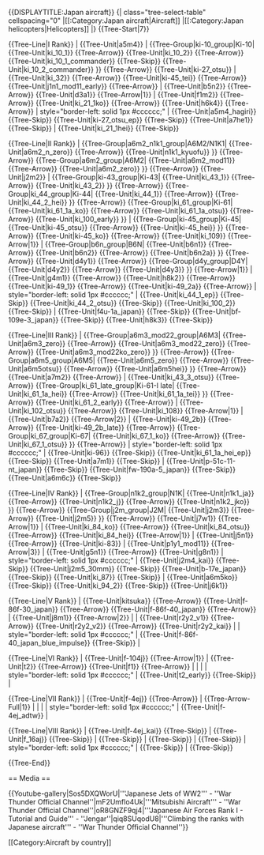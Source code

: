 {{DISPLAYTITLE:Japan aircraft}}
{| class="tree-select-table" cellspacing="0"
|[[:Category:Japan aircraft|Aircraft]]
|[[:Category:Japan helicopters|Helicopters]]
|}
{{Tree-Start|7}}

{{Tree-Line|I Rank}}
|
{{Tree-Unit|a5m4}}
|
{{Tree-Group|ki-10_group|Ki-10|
  {{Tree-Unit|ki_10_1}}
{{Tree-Arrow}}
{{Tree-Unit|ki_10_2}}
{{Tree-Arrow}}
{{Tree-Unit|ki_10_1_commander}}
{{Tree-Skip}}
{{Tree-Unit|ki_10_2_commander}}
}}
{{Tree-Arrow}}
{{Tree-Unit|ki-27_otsu}}
|
{{Tree-Unit|ki_32}}
{{Tree-Arrow}}
{{Tree-Unit|ki-45_tei}}
{{Tree-Arrow}}
{{Tree-Unit|j1n1_mod11_early}}
{{Tree-Arrow}}
|
{{Tree-Unit|b5n2}}
{{Tree-Arrow}}
{{Tree-Unit|d3a1}}
{{Tree-Arrow|1}}
|
{{Tree-Unit|f1m2}}
{{Tree-Arrow}}
{{Tree-Unit|ki_21_1ko}}
{{Tree-Arrow}}
{{Tree-Unit|h6k4}}
{{Tree-Arrow}}
| style="border-left: solid 1px #cccccc;" |
{{Tree-Unit|a5m4_hagiri}}
{{Tree-Skip}}
{{Tree-Unit|ki-27_otsu_ep}}
{{Tree-Skip}}
{{Tree-Unit|a7he1}}
{{Tree-Skip}}
|
{{Tree-Unit|ki_21_1hei}}
{{Tree-Skip}}

{{Tree-Line|II Rank}}
|
{{Tree-Group|a6m2_n1k1_group|A6M2/N1K1|
  {{Tree-Unit|a6m2_n_zero}}
{{Tree-Arrow}}
{{Tree-Unit|n1k1_kyuofu}}
}}
{{Tree-Arrow}}
{{Tree-Group|a6m2_group|A6M2|
  {{Tree-Unit|a6m2_mod11}}
{{Tree-Arrow}}
{{Tree-Unit|a6m2_zero}}
}}
{{Tree-Arrow}}
{{Tree-Unit|j2m2}}
|
{{Tree-Group|ki-43_group|Ki-43|
  {{Tree-Unit|ki_43_1}}
{{Tree-Arrow}}
{{Tree-Unit|ki_43_2}}
}}
{{Tree-Arrow}}
{{Tree-Group|ki_44_group|Ki-44|
  {{Tree-Unit|ki_44_1}}
{{Tree-Arrow}}
{{Tree-Unit|ki_44_2_hei}}
}}
{{Tree-Arrow}}
{{Tree-Group|ki_61_group|Ki-61|
  {{Tree-Unit|ki_61_1a_ko}}
{{Tree-Arrow}}
{{Tree-Unit|ki_61_1a_otsu}}
{{Tree-Arrow}}
{{Tree-Unit|ki_100_early}}
}}
|
{{Tree-Group|ki-45_group|Ki-45|
  {{Tree-Unit|ki-45_otsu}}
{{Tree-Arrow}}
{{Tree-Unit|ki-45_hei}}
}}
{{Tree-Arrow}}
{{Tree-Unit|ki-45_ko}}
{{Tree-Arrow}}
{{Tree-Unit|ki_109}}
{{Tree-Arrow|1}}
|
{{Tree-Group|b6n_group|B6N|
  {{Tree-Unit|b6n1}}
{{Tree-Arrow}}
{{Tree-Unit|b6n2}}
{{Tree-Arrow}}
{{Tree-Unit|b6n2a}}
}}
{{Tree-Arrow}}
{{Tree-Unit|d4y1}}
{{Tree-Arrow}}
{{Tree-Group|d4y_group|D4Y|
  {{Tree-Unit|d4y2}}
{{Tree-Arrow}}
{{Tree-Unit|d4y3}}
}}
{{Tree-Arrow|1}}
|
{{Tree-Unit|g4m1}}
{{Tree-Arrow}}
{{Tree-Unit|h8k2}}
{{Tree-Arrow}}
{{Tree-Unit|ki-49_1}}
{{Tree-Arrow}}
{{Tree-Unit|ki-49_2a}}
{{Tree-Arrow}}
| style="border-left: solid 1px #cccccc;" |
{{Tree-Unit|ki_44_1_ep}}
{{Tree-Skip}}
{{Tree-Unit|ki_44_2_otsu}}
{{Tree-Skip}}
{{Tree-Unit|ki_100_2}}
{{Tree-Skip}}
|
{{Tree-Unit|f4u-1a_japan}}
{{Tree-Skip}}
{{Tree-Unit|bf-109e-3_japan}}
{{Tree-Skip}}
{{Tree-Unit|h8k3}}
{{Tree-Skip}}

{{Tree-Line|III Rank}}
|
{{Tree-Group|a6m3_mod22_group|A6M3|
  {{Tree-Unit|a6m3_zero}}
{{Tree-Arrow}}
{{Tree-Unit|a6m3_mod22_zero}}
{{Tree-Arrow}}
{{Tree-Unit|a6m3_mod22ko_zero}}
}}
{{Tree-Arrow}}
{{Tree-Group|a6m5_group|A6M5|
  {{Tree-Unit|a6m5_zero}}
{{Tree-Arrow}}
{{Tree-Unit|a6m5otsu}}
{{Tree-Arrow}}
{{Tree-Unit|a6m5hei}}
}}
{{Tree-Arrow}}
{{Tree-Unit|a7m2}}
{{Tree-Arrow}}
|
{{Tree-Unit|ki_43_3_otsu}}
{{Tree-Arrow}}
{{Tree-Group|ki_61_late_group|Ki-61-I late|
  {{Tree-Unit|ki_61_1a_hei}}
{{Tree-Arrow}}
{{Tree-Unit|ki_61_1a_tei}}
}}
{{Tree-Arrow}}
{{Tree-Unit|ki_61_2_early}}
{{Tree-Arrow}}
|
{{Tree-Unit|ki_102_otsu}}
{{Tree-Arrow}}
{{Tree-Unit|ki_108}}
{{Tree-Arrow|1}}
|
{{Tree-Unit|b7a2}}
{{Tree-Arrow|2}}
|
{{Tree-Unit|ki-49_2b}}
{{Tree-Arrow}}
{{Tree-Unit|ki-49_2b_late}}
{{Tree-Arrow}}
{{Tree-Group|ki_67_group|Ki-67|
  {{Tree-Unit|ki_67_1_ko}}
{{Tree-Arrow}}
{{Tree-Unit|ki_67_1_otsu}}
}}
{{Tree-Arrow}}
| style="border-left: solid 1px #cccccc;" |
{{Tree-Unit|ki-96}}
{{Tree-Skip}}
{{Tree-Unit|ki_61_1a_hei_ep}}
{{Tree-Skip}}
{{Tree-Unit|a7m1}}
{{Tree-Skip}}
|
{{Tree-Unit|p-51c-11-nt_japan}}
{{Tree-Skip}}
{{Tree-Unit|fw-190a-5_japan}}
{{Tree-Skip}}
{{Tree-Unit|a6m6c}}
{{Tree-Skip}}

{{Tree-Line|IV Rank}}
|
{{Tree-Group|n1k2_group|N1K|
  {{Tree-Unit|n1k1_ja}}
{{Tree-Arrow}}
{{Tree-Unit|n1k2_j}}
{{Tree-Arrow}}
{{Tree-Unit|n1k2_jko}}
}}
{{Tree-Arrow}}
{{Tree-Group|j2m_group|J2M|
  {{Tree-Unit|j2m3}}
{{Tree-Arrow}}
{{Tree-Unit|j2m5}}
}}
{{Tree-Arrow}}
{{Tree-Unit|j7w1}}
{{Tree-Arrow|1}}
|
{{Tree-Unit|ki_84_ko}}
{{Tree-Arrow}}
{{Tree-Unit|ki_84_otsu}}
{{Tree-Arrow}}
{{Tree-Unit|ki_84_hei}}
{{Tree-Arrow|1}}
|
{{Tree-Unit|j5n1}}
{{Tree-Arrow}}
{{Tree-Unit|ki-83}}
|
{{Tree-Unit|p1y1_mod11}}
{{Tree-Arrow|3}}
|
{{Tree-Unit|g5n1}}
{{Tree-Arrow}}
{{Tree-Unit|g8n1}}
| style="border-left: solid 1px #cccccc;" |
{{Tree-Unit|j2m4_kai}}
{{Tree-Skip}}
{{Tree-Unit|j2m5_30mm}}
{{Tree-Skip}}
{{Tree-Unit|b-17e_japan}}
{{Tree-Skip}}
{{Tree-Unit|ki_87}}
{{Tree-Skip}}
|
{{Tree-Unit|a6m5ko}}
{{Tree-Skip}}
{{Tree-Unit|ki_94_2}}
{{Tree-Skip}}
{{Tree-Unit|j6k1}}

{{Tree-Line|V Rank}}
|
{{Tree-Unit|kitsuka}}
{{Tree-Arrow}}
{{Tree-Unit|f-86f-30_japan}}
{{Tree-Arrow}}
{{Tree-Unit|f-86f-40_japan}}
{{Tree-Arrow}}
|
{{Tree-Unit|j8m1}}
{{Tree-Arrow|2}}
|
|
{{Tree-Unit|r2y2_v1}}
{{Tree-Arrow}}
{{Tree-Unit|r2y2_v2}}
{{Tree-Arrow}}
{{Tree-Unit|r2y2_kai}}
|
| style="border-left: solid 1px #cccccc;" |
{{Tree-Unit|f-86f-40_japan_blue_impulse}}
{{Tree-Skip}}
|

{{Tree-Line|VI Rank}}
|
{{Tree-Unit|f-104j}}
{{Tree-Arrow|1}}
|
{{Tree-Unit|t2}}
{{Tree-Arrow}}
{{Tree-Unit|f1}}
{{Tree-Arrow}}
|
|
|
| style="border-left: solid 1px #cccccc;" |
{{Tree-Unit|t2_early}}
{{Tree-Skip}}
|

{{Tree-Line|VII Rank}}
|
{{Tree-Unit|f-4ej}}
{{Tree-Arrow}}
|
{{Tree-Arrow-Full|1}}
|
|
|
| style="border-left: solid 1px #cccccc;" |
{{Tree-Unit|f-4ej_adtw}}
|

{{Tree-Line|VIII Rank}}
|
{{Tree-Unit|f-4ej_kai}}
{{Tree-Skip}}
|
{{Tree-Unit|f_16aj}}
{{Tree-Skip}}
|
{{Tree-Skip}}
|
{{Tree-Skip}}
|
{{Tree-Skip}}
| style="border-left: solid 1px #cccccc;" |
{{Tree-Skip}}
|
{{Tree-Skip}}

{{Tree-End}}

== Media ==

<!-- ''Excellent additions to the article would be video guides, screenshots from the game, and photos.'' -->

{{Youtube-gallery|Sos5DXQWorU|'''Japanese Jets of WW2''' - ''War Thunder Official Channel''|mF2Umflo4Uk|'''Mitsubishi Aircraft''' - ''War Thunder Official Channel''|oR8GNZF9qj4|'''Japanese Air Forces Rank I - Tutorial and Guide''' - ''Jengar''|qiq8SUqodU8|'''Climbing the ranks with Japanese aircraft''' - ''War Thunder Official Channel''}}

[[Category:Aircraft by country]]
